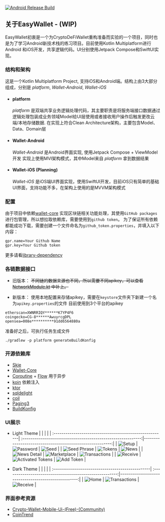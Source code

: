 [![Android Release Build](https://github.com/BreakZero/EasyWallet-KMP/actions/workflows/android-build-release.yml/badge.svg)](https://github.com/BreakZero/EasyWallet-KMP/actions/workflows/android-build-release.yml)

## 关于EasyWallet - (WIP)

EasyWallet初衷是一个为CryptoDeFiWallet重构准备而实验的一个项目，同时也是为了学习Android新技术栈的练习项目。目前使用Kotlin
Multiplatform进行Android
和iOS开发，共享逻辑代码。UI分别使用Jetpack Compose和SwiftUI实现。

### 结构和架构
这是一个Kotlin Multiplatform Project, 支持iOS和Android端。结构上由3大部分组成，分别是 _platform_, _Wallet-Android_, _Wallet-iOS_
* #### platform
  _platform_ 是双端共享业务逻辑处理代码，其主要职责是将服务端接口数据通过逻辑处理包装成业务领域Model给UI层使用或者接收用户操作后触发更改云端/本地存储数据.
  在实现上符合Clean Architecture架构，主要包含Model、Data、Domain层
* #### Wallet-Android
  _Wallet-Android_ 是Android界面实现, 使用Jetpack Compose + ViewModel开发
  实现上使用MVI架构模式，其中Model来自 _platform_ 拿到数据结果
* #### Wallet-iOS (Planning)
  _Wallet-iOS_ 是iOS端UI界面实现，使用SwiftUI开发，目前iOS只有简单的基础UI界面，支持功能不多，在架构上使用的是MVVM架构模式

### 配置

由于项目中依赖[wallet-core](https://github.com/trustwallet/wallet-core)
实现区块链相关功能处理，其使用`GitHub packages`进行包管理，所以想拉取依赖库，需要使用到`github token`。
为了保证所有依赖都能成功下载，需要创建一个文件命名为`github_token.properties`，并填入以下内容：

```properties
gpr.name=Your Github Name
gpr.key=Your Github token
```

更多请看[library-dependency](https://developer.trustwallet.com/developer/wallet-core/integration-guide/android-guide#adding-library-dependency)

### 各链数据接口

- 旧版本：
  ~~不同链的数据来源也不同，所以需要不同apikey，可以查看[NetworkModule.kt](platform%2Fnetwork%2Fsrc%2FcommonMain%2Fkotlin%2Fcom%2Feasy%2Fwallet%2Fnetwork%2Fdi%2FNetworkModule.kt)
  中补上。~~

- 新版本：
  使用本地配置来存储apikey，需要在`keystore`文件夹下新建一个名为`apikey.properties`的文件
  目前使用到3个平台的apikey

```properties
etherscan=XWNRRIQY******K7YP4F6
coingecko=CG-8******AwuyrcgDPL
opensea=008e**********91dd6564880a
```

准备好之后，可执行任务生成文件

```shell
./gradlew -p platform generateBuildKonfig
```

### 开源依赖库

- [Skie](https://github.com/touchlab/SKIE)
- [Wallet-Core](https://github.com/trustwallet/wallet-core)
- [Coroutine](https://github.com/Kotlin/kotlinx.coroutines) + [Flow](https://kotlinlang.org/api/kotlinx.coroutines/kotlinx-coroutines-core/kotlinx.coroutines.flow/)
  用于异步
- [koin](https://github.com/InsertKoinIO/koin) 依赖注入
- [ktor](https://github.com/ktorio/ktor)
- [sqldelight](https://github.com/cashapp/sqldelight)
- [coil](https://github.com/coil-kt/coil)
- [Paging3](https://github.com/cashapp/multiplatform-paging)
- [BuildKonfig](https://github.com/yshrsmz/BuildKonfig)

### UI展示

- Light Theme
  |                                                          |                                                               |                                                           |
  | :--------------------------------------------------------| :------------------------------------------------------------:|----------------------------------------------------------:|
  | ![Setup](screens%2FScreenshot_20240403_142430.png)       | ![Password](screens%2FScreenshot_20240403_142459.png)         | ![Seed](screens%2FScreenshot_20240403_142539.png)         |
  | ![Seed Phrase](screens%2FScreenshot_20240403_142552.png) | ![Tokens](screens%2FScreenshot_20240403_170909.png)           | ![News](screens%2FScreenshot_20240403_170930.png)         |
  | ![News Detail](screens%2FScreenshot_20240403_171051.png) | ![Marketplace](screens%2FScreenshot_20240403_170946.png)      | ![Transactions](screens%2FScreenshot_20240403_171126.png) |
  | ![Receive](screens%2FScreenshot_20240403_171142.png)     | ![Activated Tokens](screens%2FScreenshot_20240403_171200.png) | ![Add Token](screens%2FScreenshot_20240403_234138.png)    |

- Dark Theme
  |                                                   |                                                           |                                                      |
  | :-------------------------------------------------| :--------------------------------------------------------:|-----------------------------------------------------:|
  | ![Home](screens%2FScreenshot_20240403_000608.png) | ![Transactions](screens%2FScreenshot_20240403_000650.png) | ![Receive](screens%2FScreenshot_20240403_000723.png) |

### 界面参考资源

- [Crypto-Wallet-Mobile-Ui-(Free)-(Community)](https://www.figma.com/file/sLqrdLp6vOedEnZgW1E3ze/Cryptooly---Crypto-Wallet-Mobile-Ui-(Free)-(Community)?type=design&mode=design)
- [CoinTrend](https://github.com/CoinTrend/CoinTrend)
